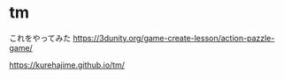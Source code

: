 # tm
 これをやってみた
https://3dunity.org/game-create-lesson/action-pazzle-game/


https://kurehajime.github.io/tm/
